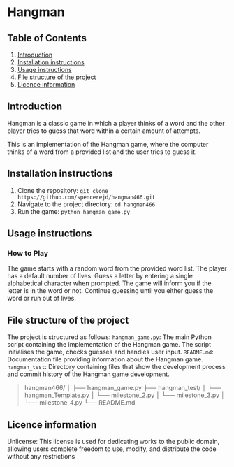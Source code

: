 # Hangman

## Table of Contents
1. [Introduction](#introduction)
2. [Installation instructions](#installation-instructions)
3. [Usage instructions](#usage-instructions)
4. [File structure of the project](#file-structure-of-the-project)
5. [Licence information](#licence-information)

## Introduction
Hangman is a classic game in which a player thinks of a word and the other player tries to guess that word within a certain amount of attempts.

This is an implementation of the Hangman game, where the computer thinks of a word from a provided list and the user tries to guess it. 

## Installation instructions
1. Clone the repository:
`git clone https://github.com/spencerejd/hangman466.git`
2. Navigate to the project directory:
`cd hangman466`
3. Run the game:
`python hangman_game.py`


## Usage instructions
### How to Play
The game starts with a random word from the provided word list.
The player has a default number of lives.
Guess a letter by entering a single alphabetical character when prompted.
The game will inform you if the letter is in the word or not.
Continue guessing until you either guess the word or run out of lives.

## File structure of the project
The project is structured as follows:
`hangman_game.py`: The main Python script containing the implementation of the Hangman game. The script initialises the game, checks guesses and handles user input.
`README.md`: Documentation file providing information about the Hangman game.
`hangman_test`: Directory containing files that show the development process and commit history of the Hangman game development.

>hangman466/
>│
>├── hangman_game.py
>├── hangman_test/
>│   └── hangman_Template.py
>│   └── milestone_2.py
>│   └── milestone_3.py
>│   └── milestone_4.py
>└── README.md



## Licence information
Unlicense: This license is used for dedicating works to the public domain, allowing users complete freedom to use, modify, and distribute the code without any restrictions